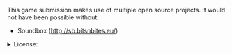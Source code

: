 This game submission makes use of multiple open source projects. It would not have been possible without:

 - Soundbox (http://sb.bitsnbites.eu/)
 <details>
 <summary>License: </summary><p>

    Copyright (c) 2011-2013 Marcus Geelnard

    This software is provided 'as-is', without any express or implied
    warranty. In no event will the authors be held liable for any damages
    arising from the use of this software.

    Permission is granted to anyone to use this software for any purpose,
    including commercial applications, and to alter it and redistribute it
    freely, subject to the following restrictions:

    1. The origin of this software must not be misrepresented; you must not
       claim that you wrote the original software. If you use this software
       in a product, an acknowledgment in the product documentation would be
       appreciated but is not required.

    2. Altered source versions must be plainly marked as such, and must not be
       misrepresented as being the original software.

    3. This notice may not be removed or altered from any source
       distribution.
 	</p></details>
